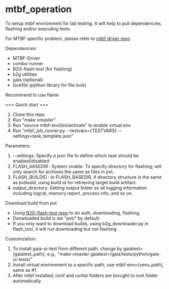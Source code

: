 mtbf_operation
==============
To setup mtbf environment for lab testing.  It will help to pull dependencies, flashing and/or executing tests

For MTBF specific problem, please refer to [mtbf driver repo](https://github.com/Mozilla-TWQA/MTBF-Driver)

Dependencies:
* MTBF-Driver
* combo-runner
* B2G-flash-tool (for flashing)
* b2g utilities
* gaia (optional)
* lockfile (python library for file lock)

Recommend to use flame

=== Quick start ===

1. Clone this repo
2. Run "make vmaster"
3. Run "source mtbf-env/bin/activate" to enable virtual env
4. Run "mtbf_job_runner.py --testvars={TESTVARS} --settings=task_template.json"

Parameters:

1. --settings:  Specify a json file to define which task should be enabled/disabled
2. FLASH_bASEDIR  : System virable.  To specify directory for flashing; will only search for archives the same as files in pvt.
3. FLASH_BUILDID  : In FLASH_BASEDIR, if directory structure is the same as pvtbuild, using build id for retrieving target build artifact.
4. output_directory: Setting output folder so all logging information including logcat, memory report, process info, and so on.



Download build from pvt
* Using [B2G-flash-tool repo](https://github.com/Mozilla-TWQA/B2G-flash-tool) to do auth, downloading, flashing.
* Donwloaded build is set "pvt/" by default.
* If you only want to download builds, using b2g_downloader.py in flash_tool, it will run downloading but not flashing.



Customization:

1. To install gaia-ui-test from different path, change by gaiatest={gaiatest_path}, e.g., "make vmaster gaiatest=/gaia/tests/python/gaia-ui-tests/"
2. Install virtual environment to a specific path, use mtbf-env={venv_path}, same as #1
3. After mtbf installed, conf and runlist folders are brought to root folder automatically.

